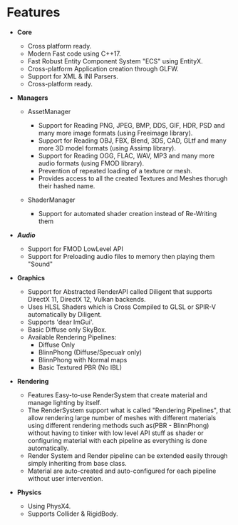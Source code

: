 # Features

+ __Core__
  - Cross platform ready.
  - Modern Fast code using C++17.
  - Fast Robust Entity Component System "ECS" using EntityX.
  - Cross-platform Application creation through GLFW.
  - Support for XML & INI Parsers.
  - Cross-platform ready.
  
+ __Managers__  
  - AssetManager
    - Support for Reading PNG, JPEG, BMP, DDS, GIF, HDR, PSD and many more image formats (using Freeimage library).
    - Support for Reading OBJ, FBX, Blend, 3DS, CAD, GLtf and many more 3D model formats (using Assimp library).
	- Support for Reading OGG, FLAC, WAV, MP3 and many more audio formats (using FMOD library).
	- Prevention of repeated loading of a texture or mesh.
	- Provides access to all the created Textures and Meshes thorugh their hashed name.
	
  - ShaderManager
    - Support for automated shader creation instead of Re-Writing them

+ ___Audio___
  - Support for FMOD LowLevel API
  - Support for Preloading audio files to memory then playing them 			"Sound"

+ __Graphics__
  - Support for Abstracted RenderAPI called Diligent that supports DirectX 11, DirectX 12, Vulkan backends.
  - Uses HLSL Shaders which is Cross Compiled to GLSL or SPIR-V automatically by Diligent.
  - Supports 'dear ImGui'.
  - Basic Diffuse only SkyBox.
  - Available Rendering Pipelines:
    - Diffuse Only
	- BlinnPhong (Diffuse/Specualr only)
	- BlinnPhong with Normal maps
    - Basic Textured PBR (No IBL)
	
+ __Rendering__
  - Features Easy-to-use RenderSystem that create material and manage lighting by itself.
  - The RenderSystem support what is called "Rendering Pipelines", that allow rendering large number of meshes
  with different materials using different rendering methods such as(PBR - BlinnPhong) without having to tinker 
  with low level API stuff as shader or configuring material with each pipeline as everything is done automatically.
  - Render System and Render pipeline can be extended easily through simply inheriting from base class.
  - Material are auto-created and auto-configured for each pipeline without user intervention.
  
+ __Physics__
  - Using PhysX4.
  - Supports Collider & RigidBody.

 
